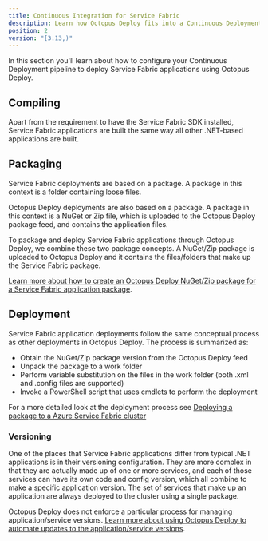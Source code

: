 ```yaml
---
title: Continuous Integration for Service Fabric
description: Learn how Octopus Deploy fits into a Continuous Deployment pipeline for you Service Fabric applications.
position: 2
version: "[3.13,)"
---
```


In this section you'll learn about how to configure your Continuous Deployment pipeline to deploy Service Fabric applications using Octopus Deploy.

## Compiling
Apart from the requirement to have the Service Fabric SDK installed, Service Fabric applications are built the same way all other .NET-based applications are built.

## Packaging
Service Fabric deployments are based on a package. A package in this context is a folder containing loose files.

Octopus Deploy deployments are also based on a package. A package in this context is a NuGet or Zip file, which is uploaded to the Octopus Deploy package feed, and contains the application files.

To package and deploy Service Fabric applications through Octopus Deploy, we combine these two package concepts. A NuGet/Zip package is uploaded to Octopus Deploy and it contains the files/folders that make up the Service Fabric package.

[Learn more about how to create an Octopus Deploy NuGet/Zip package for a Service Fabric application package](/docs/guides/service-fabric/packaging.md).

## Deployment
Service Fabric application deployments follow the same conceptual process as other deployments in Octopus Deploy. The process is summarized as:

- Obtain the NuGet/Zip package version from the Octopus Deploy feed
- Unpack the package to a work folder
- Perform variable substitution on the files in the work folder (both .xml and .config files are supported)
- Invoke a PowerShell script that uses cmdlets to perform the deployment

For a more detailed look at the deployment process see [Deploying a package to a Azure Service Fabric cluster](/docs/deploying-applications/deploying-to-service-fabric/deploying-a-package-to-a-service-fabric-cluster/index.md#deployment-process)

### Versioning
One of the places that Service Fabric applications differ from typical .NET applications is in their versioning configuration. They are more complex in that they are actually made up of one or more services, and each of those services can have its own code and config version, which all combine to make a specific application version. The set of services that make up an application are always deployed to the cluster using a single package.

Octopus Deploy does not enforce a particular process for managing application/service versions. [Learn more about using Octopus Deploy to automate updates to the application/service versions](/docs/guides/service-fabric/version-automation-with-service-fabric-application-packages/index.md).
